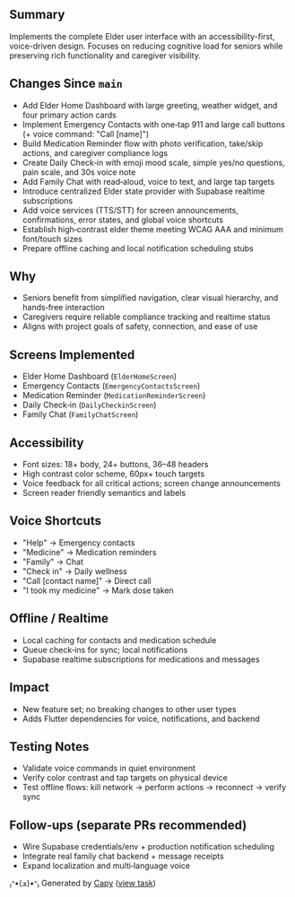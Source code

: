 ## Summary
Implements the complete Elder user interface with an accessibility-first, voice-driven design. Focuses on reducing cognitive load for seniors while preserving rich functionality and caregiver visibility.

## Changes Since `main`
- Add Elder Home Dashboard with large greeting, weather widget, and four primary action cards
- Implement Emergency Contacts with one‑tap 911 and large call buttons (+ voice command: "Call [name]")
- Build Medication Reminder flow with photo verification, take/skip actions, and caregiver compliance logs
- Create Daily Check‑in with emoji mood scale, simple yes/no questions, pain scale, and 30s voice note
- Add Family Chat with read‑aloud, voice to text, and large tap targets
- Introduce centralized Elder state provider with Supabase realtime subscriptions
- Add voice services (TTS/STT) for screen announcements, confirmations, error states, and global voice shortcuts
- Establish high‑contrast elder theme meeting WCAG AAA and minimum font/touch sizes
- Prepare offline caching and local notification scheduling stubs

## Why
- Seniors benefit from simplified navigation, clear visual hierarchy, and hands‑free interaction
- Caregivers require reliable compliance tracking and realtime status
- Aligns with project goals of safety, connection, and ease of use

## Screens Implemented
- Elder Home Dashboard (`ElderHomeScreen`)
- Emergency Contacts (`EmergencyContactsScreen`)
- Medication Reminder (`MedicationReminderScreen`)
- Daily Check‑in (`DailyCheckinScreen`)
- Family Chat (`FamilyChatScreen`)

## Accessibility
- Font sizes: 18+ body, 24+ buttons, 36–48 headers
- High contrast color scheme, 60px+ touch targets
- Voice feedback for all critical actions; screen change announcements
- Screen reader friendly semantics and labels

## Voice Shortcuts
- "Help" → Emergency contacts
- "Medicine" → Medication reminders
- "Family" → Chat
- "Check in" → Daily wellness
- "Call [contact name]" → Direct call
- "I took my medicine" → Mark dose taken

## Offline / Realtime
- Local caching for contacts and medication schedule
- Queue check‑ins for sync; local notifications
- Supabase realtime subscriptions for medications and messages

## Impact
- New feature set; no breaking changes to other user types
- Adds Flutter dependencies for voice, notifications, and backend

## Testing Notes
- Validate voice commands in quiet environment
- Verify color contrast and tap targets on physical device
- Test offline flows: kill network → perform actions → reconnect → verify sync

## Follow‑ups (separate PRs recommended)
- Wire Supabase credentials/env + production notification scheduling
- Integrate real family chat backend + message receipts
- Expand localization and multi‑language voice



₍ᐢ•(ܫ)•ᐢ₎ Generated by [Capy](https://capy.ai) ([view task](https://capy.ai/project/28ebf8b7-cbe5-44e2-96d2-3a092c2e3aa1/task/c55ea2ce-df97-43c4-bd81-4d0e19fd014f))